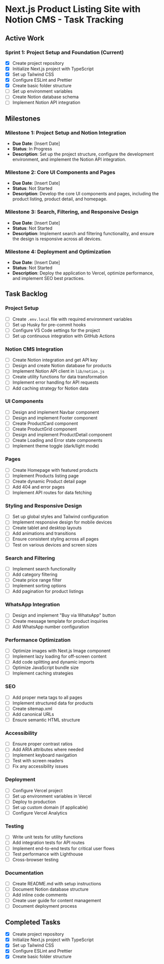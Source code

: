 # Next.js Product Listing Site with Notion CMS - Task Tracking

## Active Work

### Sprint 1: Project Setup and Foundation (Current)

- [x] Create project repository
- [x] Initialize Next.js project with TypeScript
- [x] Set up Tailwind CSS
- [x] Configure ESLint and Prettier
- [x] Create basic folder structure
- [ ] Set up environment variables
- [ ] Create Notion database schema
- [ ] Implement Notion API integration

## Milestones

### Milestone 1: Project Setup and Notion Integration
- **Due Date**: [Insert Date]
- **Status**: In Progress
- **Description**: Set up the project structure, configure the development environment, and implement the Notion API integration.

### Milestone 2: Core UI Components and Pages
- **Due Date**: [Insert Date]
- **Status**: Not Started
- **Description**: Develop the core UI components and pages, including the product listing, product detail, and homepage.

### Milestone 3: Search, Filtering, and Responsive Design
- **Due Date**: [Insert Date]
- **Status**: Not Started
- **Description**: Implement search and filtering functionality, and ensure the design is responsive across all devices.

### Milestone 4: Deployment and Optimization
- **Due Date**: [Insert Date]
- **Status**: Not Started
- **Description**: Deploy the application to Vercel, optimize performance, and implement SEO best practices.

## Task Backlog

### Project Setup
- [ ] Create `.env.local` file with required environment variables
- [ ] Set up Husky for pre-commit hooks
- [ ] Configure VS Code settings for the project
- [ ] Set up continuous integration with GitHub Actions

### Notion CMS Integration
- [ ] Create Notion integration and get API key
- [ ] Design and create Notion database for products
- [ ] Implement Notion API client in `lib/notion.js`
- [ ] Create utility functions for data transformation
- [ ] Implement error handling for API requests
- [ ] Add caching strategy for Notion data

### UI Components
- [ ] Design and implement Navbar component
- [ ] Design and implement Footer component
- [ ] Create ProductCard component
- [ ] Create ProductGrid component
- [ ] Design and implement ProductDetail component
- [ ] Create Loading and Error state components
- [ ] Implement theme toggle (dark/light mode)

### Pages
- [ ] Create Homepage with featured products
- [ ] Implement Products listing page
- [ ] Create dynamic Product detail page
- [ ] Add 404 and error pages
- [ ] Implement API routes for data fetching

### Styling and Responsive Design
- [ ] Set up global styles and Tailwind configuration
- [ ] Implement responsive design for mobile devices
- [ ] Create tablet and desktop layouts
- [ ] Add animations and transitions
- [ ] Ensure consistent styling across all pages
- [ ] Test on various devices and screen sizes

### Search and Filtering
- [ ] Implement search functionality
- [ ] Add category filtering
- [ ] Create price range filter
- [ ] Implement sorting options
- [ ] Add pagination for product listings

### WhatsApp Integration
- [ ] Design and implement "Buy via WhatsApp" button
- [ ] Create message template for product inquiries
- [ ] Add WhatsApp number configuration

### Performance Optimization
- [ ] Optimize images with Next.js Image component
- [ ] Implement lazy loading for off-screen content
- [ ] Add code splitting and dynamic imports
- [ ] Optimize JavaScript bundle size
- [ ] Implement caching strategies

### SEO
- [ ] Add proper meta tags to all pages
- [ ] Implement structured data for products
- [ ] Create sitemap.xml
- [ ] Add canonical URLs
- [ ] Ensure semantic HTML structure

### Accessibility
- [ ] Ensure proper contrast ratios
- [ ] Add ARIA attributes where needed
- [ ] Implement keyboard navigation
- [ ] Test with screen readers
- [ ] Fix any accessibility issues

### Deployment
- [ ] Configure Vercel project
- [ ] Set up environment variables in Vercel
- [ ] Deploy to production
- [ ] Set up custom domain (if applicable)
- [ ] Configure Vercel Analytics

### Testing
- [ ] Write unit tests for utility functions
- [ ] Add integration tests for API routes
- [ ] Implement end-to-end tests for critical user flows
- [ ] Test performance with Lighthouse
- [ ] Cross-browser testing

### Documentation
- [ ] Create README.md with setup instructions
- [ ] Document Notion database structure
- [ ] Add inline code comments
- [ ] Create user guide for content management
- [ ] Document deployment process

## Completed Tasks

- [x] Create project repository
- [x] Initialize Next.js project with TypeScript
- [x] Set up Tailwind CSS
- [x] Configure ESLint and Prettier
- [x] Create basic folder structure
